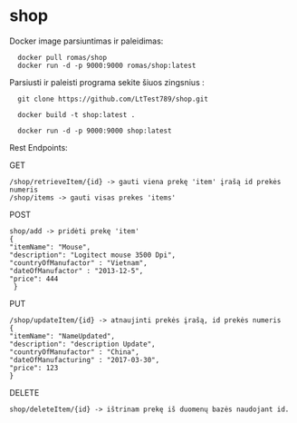 # shop
Docker image parsiuntimas ir paleidimas:

      docker pull romas/shop
      docker run -d -p 9000:9000 romas/shop:latest
  

Parsiusti ir paleisti programa sekite šiuos zingsnius :

      git clone https://github.com/LtTest789/shop.git

      docker build -t shop:latest .

      docker run -d -p 9000:9000 shop:latest
  
Rest Endpoints:
 
  GET
  
    /shop/retrieveItem/{id} -> gauti viena prekę 'item' įrašą id prekės numeris
    /shop/items -> gauti visas prekes 'items'
    
  POST
  
    shop/add -> pridėti prekę 'item'
    {
    "itemName": "Mouse",
    "description": "Logitect mouse 3500 Dpi",
    "countryOfManufactor" : "Vietnam",
    "dateOfManufactor" : "2013-12-5",
    "price": 444
     }
     
  PUT
  
    /shop/updateItem/{id} -> atnaujinti prekės įrašą, id prekės numeris
    {
    "itemName": "NameUpdated",
    "description": "description Update",
    "countryOfManufactor" : "China",
    "dateOfManufacturing" : "2017-03-30",
    "price": 123
    }
    
  DELETE
  
    shop/deleteItem/{id} -> ištrinam prekę iš duomenų bazės naudojant id.
